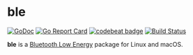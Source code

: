 # ble

[![GoDoc](https://godoc.org/github.com/cinello/ble?status.svg)](https://godoc.org/github.com/cinello/ble)
[![Go Report Card](https://goreportcard.com/badge/go-ble/ble)](https://goreportcard.com/report/go-ble/ble)
[![codebeat badge](https://codebeat.co/badges/ba9fae6e-77d2-4173-8587-36ac8756676b)](https://codebeat.co/projects/github-com-go-ble-ble-master)
[![Build Status](https://travis-ci.org/go-ble/ble.svg?branch=master)](https://travis-ci.org/go-ble/ble)



**ble** is a [Bluetooth Low Energy](https://en.wikipedia.org/wiki/Bluetooth_Low_Energy) package for Linux and macOS.

